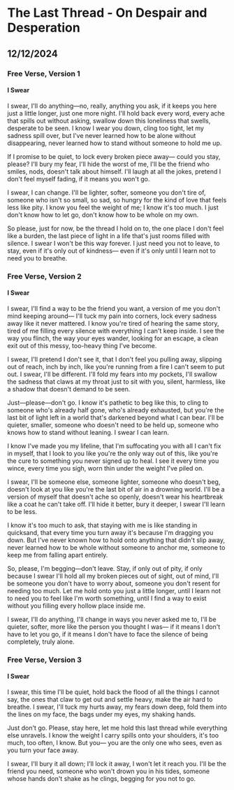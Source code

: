 # The Last Thread - On Despair and Desperation
## 12/12/2024

### Free Verse, Version 1

#### I Swear

I swear, I'll do anything—no, really, anything you ask, 
if it keeps you here just a little longer, just one more night. 
I'll hold back every word, every ache that spills out without asking, 
swallow down this loneliness that swells, desperate to be seen. 
I know I wear you down, cling too tight, let my sadness spill over, 
but I've never learned how to be alone without disappearing, 
never learned how to stand without someone to hold me up. 

If I promise to be quiet, to lock every broken piece away— 
could you stay, please? I'll bury my fear, I'll hide the worst of me, 
I'll be the friend who smiles, nods, doesn't talk about himself. 
I'll laugh at all the jokes, pretend I don't feel myself fading, 
if it means you won't go. 

I swear, I can change. I'll be lighter, softer, someone you don't tire of, 
someone who isn't so small, so sad, so hungry for the kind of love 
that feels less like pity. I know you feel the weight of me; I know it's too much. 
I just don't know how to let go, don't know how to be whole on my own. 

So please, just for now, be the thread I hold on to, 
the one place I don't feel like a burden, the last piece of light 
in a life that's just rooms filled with silence. I swear I won't be this way forever. 
I just need you not to leave, to stay, even if it's only out of kindness— 
even if it's only until I learn not to need you to breathe. 

### Free Verse, Version 2

#### I Swear

I swear, I'll find a way to be the friend you want, a version of me you don't mind keeping around— 
I'll tuck my pain into corners, lock every sadness away like it never mattered. 
I know you're tired of hearing the same story, tired of me filling every silence 
with everything I can't keep inside. I see the way you flinch, the way your eyes wander, 
looking for an escape, a clean exit out of this messy, too-heavy thing I've become. 

I swear, I'll pretend I don't see it, that I don't feel you pulling away, 
slipping out of reach, inch by inch, like you're running from a fire I can't seem to put out. 
I swear, I'll be different. I'll fold my fears into my pockets, 
I'll swallow the sadness that claws at my throat just to sit with you, 
silent, harmless, like a shadow that doesn't demand to be seen. 

Just—please—don't go. I know it's pathetic to beg like this, 
to cling to someone who's already half gone, who's already exhausted, 
but you're the last bit of light left in a world that's darkened beyond what I can bear. 
I'll be quieter, smaller, someone who doesn't need to be held up, 
someone who knows how to stand without leaning. I swear I can learn. 

I know I've made you my lifeline, that I'm suffocating you with all I can't fix in myself, 
that I look to you like you're the only way out of this, like you're the cure 
to something you never signed up to heal. I see it every time you wince, 
every time you sigh, worn thin under the weight I've piled on. 

I swear, I'll be someone else, someone lighter, someone who doesn't beg, 
doesn't look at you like you're the last bit of air in a drowning world. 
I'll be a version of myself that doesn't ache so openly, 
doesn't wear his heartbreak like a coat he can't take off. 
I'll hide it better, bury it deeper, I swear I'll learn to be less. 

I know it's too much to ask, that staying with me is like standing in quicksand, 
that every time you turn away it's because I'm dragging you down. 
But I've never known how to hold onto anything that didn't slip away, 
never learned how to be whole without someone to anchor me, 
someone to keep me from falling apart entirely. 

So, please, I'm begging—don't leave. Stay, if only out of pity, if only because I swear 
I'll hold all my broken pieces out of sight, out of mind, 
I'll be someone you don't have to worry about, someone you don't resent for needing too much. 
Let me hold onto you just a little longer, 
until I learn not to need you to feel like I'm worth something, 
until I find a way to exist without you filling every hollow place inside me. 

I swear, I'll do anything, I'll change in ways you never asked me to, 
I'll be quieter, softer, more like the person you thought I was— 
if it means I don't have to let you go, if it means I don't have to face 
the silence of being completely, truly alone. 


### Free Verse, Version 3

#### I Swear

I swear, 
this time I'll be quiet, 
hold back the flood of all the things I cannot say, 
the ones that claw to get out and settle heavy, 
make the air hard to breathe. 
I swear, 
I'll tuck my hurts away, my fears down deep, 
fold them into the lines on my face, 
the bags under my eyes, my shaking hands. 

Just don't go. 
Please, stay here, let me hold this last thread 
while everything else unravels. 
I know the weight I carry spills onto your shoulders, 
it's too much, too often, I know. 
But you— 
you are the only one who sees, 
even as you turn your face away. 

I swear, 
I'll bury it all down; I'll lock it away, 
I won't let it reach you. 
I'll be the friend you need, 
someone who won't drown you in his tides, 
someone whose hands don't shake as he clings, 
begging for you not to go. 

